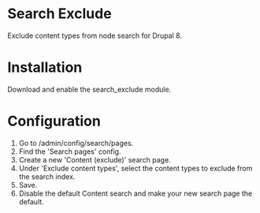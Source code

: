 # Search Exclude
Exclude content types from node search for Drupal 8.

# Installation
Download and enable the search_exclude module.

# Configuration
1. Go to /admin/config/search/pages.
2. Find the 'Search pages' config.
3. Create a new 'Content (exclude)' search page.
4. Under 'Exclude content types', select the content types to exclude from the search index.
5. Save.
6. Disable the default Content search and make your new search page the default.
